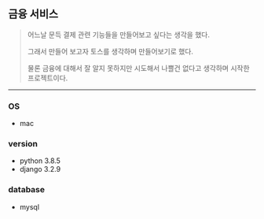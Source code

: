 ## 금융 서비스
> 어느날 문득 결제 관련 기능들을 만들어보고 싶다는 생각을 했다.
>
> 그래서 만들어 보고자 토스를 생각하며 만들어보기로 했다.
> 
> 물론 금융에 대해서 잘 알지 못하지만 시도해서 나쁠건 없다고 생각하며 시작한 프로젝트이다.

---

### OS

- mac

### version

- python 3.8.5
- django 3.2.9

### database

- mysql
